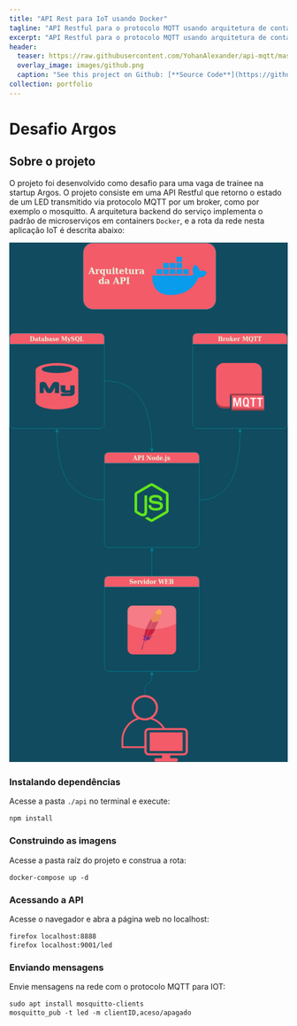 ```yaml
---
title: "API Rest para IoT usando Docker"
tagline: "API Restful para o protocolo MQTT usando arquitetura de containers."
excerpt: "API Restful para o protocolo MQTT usando arquitetura de containers."
header:
  teaser: https://raw.githubusercontent.com/YohanAlexander/api-mqtt/master/ARGOS.png
  overlay_image: images/github.png
  caption: "See this project on Github: [**Source Code**](https://github.com/yohanalexander/api-mqtt)"
collection: portfolio
---
```


# Desafio Argos

## Sobre o projeto

O projeto foi desenvolvido como desafio para uma vaga de trainee na startup Argos. O projeto consiste em uma API Restful que retorno o estado de um LED transmitido via protocolo MQTT por um broker, como por exemplo o mosquitto. A arquitetura backend do serviço implementa o padrão de microserviços em containers `Docker`, e a rota da rede nesta aplicação IoT é descrita abaixo:

![Arquitetura de Nuvem](https://raw.githubusercontent.com/YohanAlexander/api-mqtt/master/ARGOS.png)

### Instalando dependências
Acesse a pasta `./api` no terminal e execute:
```
npm install
```

### Construindo as imagens

Acesse a pasta raíz do projeto e construa a rota:

```
docker-compose up -d
```

### Acessando a API

Acesse o navegador e abra a página web no localhost:

```
firefox localhost:8888
firefox localhost:9001/led
```

### Enviando mensagens

Envie mensagens na rede com o protocolo MQTT para IOT:

```
sudo apt install mosquitto-clients
mosquitto_pub -t led -m clientID,aceso/apagado
```

